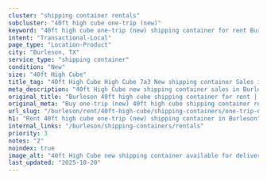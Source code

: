 ```yaml
---
cluster: "shipping container rentals"
subcluster: "40ft high cube one-trip (new)"
keyword: "40ft high cube one-trip (new) shipping container for rent Burleson, TX"
intent: "Transactional-Local"
page_type: "Location-Product"
city: "Burleson, TX"
service_type: "shipping container"
condition: "New"
size: "40ft High Cube"
title_tag: "40ft High Cube High Cube 7a3 New shipping container Sales in Burleson | LC Container"
meta_description: "40ft High Cube new shipping container sales in Burleson. High cube containers with extra height. Fast delivery, competitive pricing. Serving shipping containers area. Quote ID: X5J. Call (214) 524-4168 for your free quote today."
original_title: "Burleson 40ft high cube shipping container for rent | LC"
original_meta: "Buy one-trip (new) 40ft high cube shipping container rent with local delivery in Burleson, TX. LC Container — local Since 2003. Request a fast quote today."
url_slug: "/burleson/rent/40ft-high-cube/shipping-containers/one-trip-new"
h1: "Rent 40ft high cube one-trip (new) shipping container in Burleson"
internal_links: "/burleson/shipping-containers/rentals"
priority: 3
notes: "2"
noindex: true
image_alt: "40ft High Cube new shipping container available for delivery in Burleson"
last_updated: "2025-10-20"
---
```


<!-- TODO: Add unique city/inventory copy, images, and internal links here. -->
